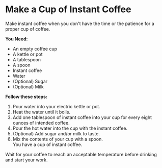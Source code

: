 # Make a Cup of Instant Coffee

Make instant coffee when you don't have the time or the patience for a proper cup of coffee.

**You Need:**
* An empty coffee cup
* A kettle or pot
* A tablespoon
* A spoon
* Instant coffee
* Water
* (Optional) Sugar
* (Optional) Milk

**Follow these steps:**

1. Pour water into your electric kettle or pot.
2. Heat the water until it boils.
3. Add one tablespoon of instant coffee into your cup for every eight ounces of intended coffee.
4. Pour the hot water into the cup with the instant coffee.
5. (Optional) Add sugar and/or milk to taste.
6. Mix the contents of your cup with a spoon.  
   You have a cup of instant coffee.

Wait for your coffee to reach an acceptable temperature before drinking and start your work.
